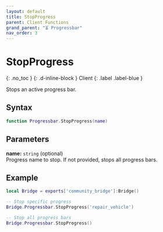 ```yaml
---
layout: default
title: StopProgress
parent: Client Functions
grand_parent: "⏳ Progressbar"
nav_order: 3
---
```


# StopProgress
{: .no_toc }
{: .d-inline-block }
Client
{: .label .label-blue }

Stops an active progress bar.

## Syntax

```lua
function Progressbar.StopProgress(name)
```

## Parameters

**name:** `string` (optional)  
Progress name to stop. If not provided, stops all progress bars.

## Example

```lua
local Bridge = exports['community_bridge']:Bridge()

-- Stop specific progress
Bridge.Progressbar.StopProgress('repair_vehicle')

-- Stop all progress bars
Bridge.Progressbar.StopProgress()
```
